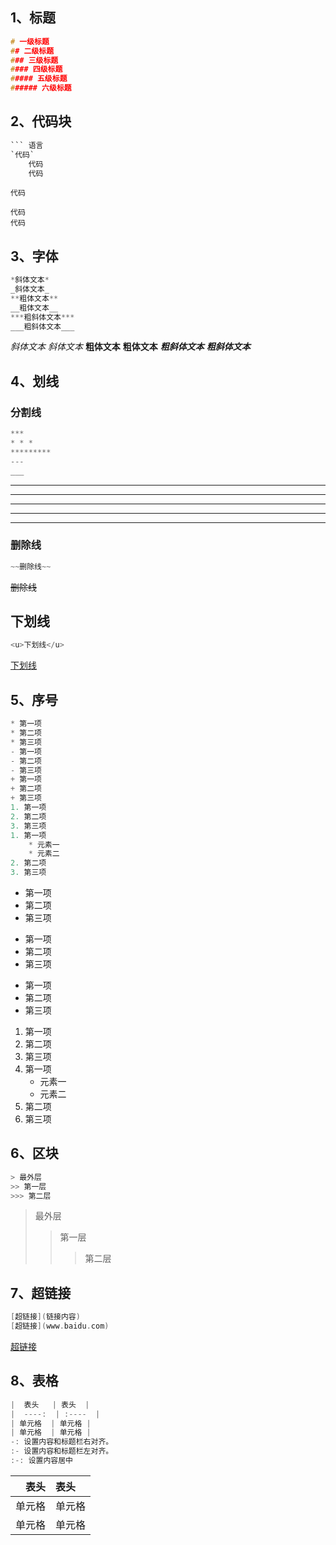 ## 1、标题

```C
# 一级标题
## 二级标题
### 三级标题
#### 四级标题
##### 五级标题
###### 六级标题
```



## 2、代码块

```C
``` 语言
`代码`
    代码
    代码
```

`代码`

    代码
    代码

## 3、字体

```C
*斜体文本*
_斜体文本_
**粗体文本**
__粗体文本__
***粗斜体文本***
___粗斜体文本___
```

*斜体文本*
_斜体文本_
**粗体文本**
__粗体文本__
***粗斜体文本***
___粗斜体文本___

## 4、划线

### 分割线

```C
***
* * *
*********
---
___    
```



***




* * *




*********




---




___

### 删除线

```C
~~删除线~~
```

~~删除线~~

## 下划线

```C
<u>下划线</u>
```

<u>下划线</u>

## 5、序号

```C
* 第一项
* 第二项
* 第三项
- 第一项
- 第二项
- 第三项
+ 第一项
+ 第二项
+ 第三项
1. 第一项
2. 第二项
3. 第三项
1. 第一项
    * 元素一
    * 元素二
2. 第二项
3. 第三项
```

* 第一项
* 第二项
* 第三项
- 第一项
- 第二项
- 第三项
+ 第一项
+ 第二项
+ 第三项
1. 第一项
2. 第二项
3. 第三项
1. 第一项
    * 元素一
    * 元素二
2. 第二项
3. 第三项

## 6、区块

```C
> 最外层
>> 第一层
>>> 第二层
```

> 最外层
> > 第一层
> >
> > > 第二层   

## 7、超链接

```C
[超链接](链接内容)
[超链接](www.baidu.com)
```

[超链接](www.baidu.com)

## 8、表格

```C
|  表头   | 表头  |
|  ----:  | :----  |
| 单元格  | 单元格 |
| 单元格  | 单元格 |
-: 设置内容和标题栏右对齐。
:- 设置内容和标题栏左对齐。
:-: 设置内容居中
```

|   表头 | 表头   |
| -----: | :----- |
| 单元格 | 单元格 |
| 单元格 | 单元格 |

